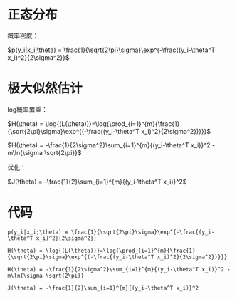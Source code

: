 # 正态分布

概率密度：

$p(y_i|x_i;\theta) = \frac{1}{\sqrt{2\pi}\sigma}\exp^{-\frac{(y_i-\theta^T x_i)^2}{2\sigma^2}}$


# 极大似然估计

log概率累乘：

$H(\theta) = \log{(L(\theta))}=\log{\prod_{i=1}^{m}{\frac{1}{\sqrt{2\pi}\sigma}\exp^{(-\frac{(y_i-\theta^T x_i)^2}{2\sigma^2})}}}$

$H(\theta) = -\frac{1}{2\sigma^2}\sum_{i=1}^{m}{(y_i-\theta^T x_i)}^2 - m\ln{\sigma \sqrt{2\pi}}$

优化：

$J(\theta) = -\frac{1}{2}\sum_{i=1}^{m}{(y_i-\theta^T x_i)}^2$


# 代码

```
p(y_i|x_i;\theta) = \frac{1}{\sqrt{2\pi}\sigma}\exp^{-\frac{(y_i-\theta^T x_i)^2}{2\sigma^2}}

H(\theta) = \log{(L(\theta))}=\log{\prod_{i=1}^{m}{\frac{1}{\sqrt{2\pi}\sigma}\exp^{(-\frac{(y_i-\theta^T x_i)^2}{2\sigma^2})}}}

H(\theta) = -\frac{1}{2\sigma^2}\sum_{i=1}^{m}{(y_i-\theta^T x_i)}^2 - m\ln{\sigma \sqrt{2\pi}}

J(\theta) = -\frac{1}{2}\sum_{i=1}^{m}{(y_i-\theta^T x_i)}^2

```